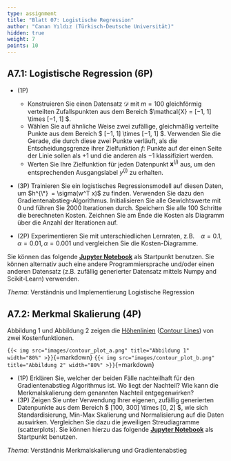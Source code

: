 ```yaml
---
type: assignment
title: "Blatt 07: Logistische Regression"
author: "Canan Yıldız (Türkisch-Deutsche Universität)"
hidden: true
weight: 7
points: 10
---
```



## A7.1: Logistische Regression (6P)

*   (1P)
    *   Konstruieren Sie einen Datensatz $\mathcal{D}$ mit $m=100$ gleichförmig verteilten Zufallspunkten aus dem Bereich $\mathcal{X} = [−1, 1] \times [−1, 1] $.
    *   Wählen Sie auf ähnliche Weise zwei zufällige, gleichmäßig verteilte Punkte aus dem Bereich $ [−1, 1] \times [−1, 1] $. Verwenden Sie die Gerade, die durch diese zwei Punkte verläuft, als die Entscheidungsgrenze ihrer Zielfunktion $f$: Punkte auf der einen Seite der Linie sollen als +1 und die anderen als −1 klassifiziert werden.
    *   Werten Sie Ihre Zielfunktion für jeden Datenpunkt $\mathbf{x}^{(j)}$ aus, um den entsprechenden Ausgangslabel $y^{(j)}$ zu erhalten.

*   (3P) Trainieren Sie ein logistisches Regressionsmodell auf diesen Daten, um $h^{\*} = \sigma(w^T x)$ zu finden. Verwenden Sie dazu den Gradientenabstieg-Algorithmus. Initialisieren Sie alle Gewichtswerte mit 0 und führen Sie 2000 Iterationen durch. Speichern Sie alle 100 Schritte die berechneten Kosten. Zeichnen Sie am Ende die Kosten als Diagramm über die Anzahl der Iterationen auf.

*   (2P) Experimentieren Sie mit unterschiedlichen Lernraten, z.B.   $\alpha = 0.1,   \alpha = 0.01,   \alpha = 0.001$ und vergleichen Sie die Kosten-Diagramme.

Sie können das folgende [**Jupyter Notebook**](https://github.com/KI-Vorlesung/Lecture/blob/master/markdown/assignments/sheet07.files/Logistische_Regression_Starter.ipynb) als Startpunkt benutzen. Sie können alternativ auch eine andere Programmiersprache und/oder einen anderen Datensatz (z.B. zufällig generierter Datensatz mittels Numpy and Scikit-Learn) verwenden.

*Thema*: Verständnis und Implementierung Logistische Regression



## A7.2: Merkmal Skalierung (4P)

Abbildung 1 und Abbildung 2 zeigen die [Höhenlinien](https://de.wikipedia.org/wiki/H%C3%B6henlinie) ([Contour Lines](https://en.wikipedia.org/wiki/Contour_line)) von zwei Kostenfunktionen.

`{{< img src="images/contour_plot_a.png" title="Abbildung 1" width="80%" >}}`{=markdown}
`{{< img src="images/contour_plot_b.png" title="Abbildung 2" width="80%" >}}`{=markdown}

*   (1P) Erklären Sie, welcher der beiden Fälle nachteilhaft für den Gradientenabstieg Algorithmus ist. Wo liegt der Nachteil? Wie kann die Merkmalskalierung dem genannten Nachteil entgegenwirken?
*   (3P) Zeigen Sie unter Verwendung Ihrer eigenen, zufällig generierten Datenpunkte aus dem Bereich $ [100, 300] \times [0, 2] $, wie sich Standardisierung, Min-Max Skalierung und Normalisierung auf die Daten auswirken.
Vergleichen Sie dazu die jeweiligen Streudiagramme (scatterplots). Sie können hierzu das folgende [**Jupyter Notebook**](https://github.com/KI-Vorlesung/Lecture/blob/master/markdown/assignments/sheet07.files/Feature_Scaling_Starter.ipynb) als Startpunkt benutzen.


*Thema*: Verständnis Merkmalskalierung und Gradientenabstieg





